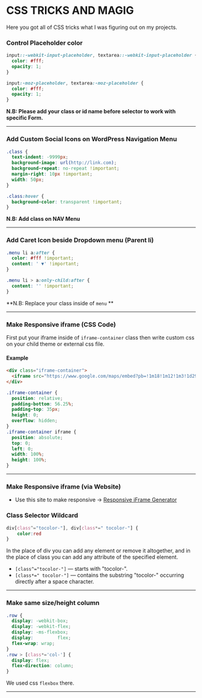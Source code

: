# CSS TRICKS AND MAGIG
Here you got all of CSS tricks what I was figuring out on my projects.

### Control Placeholder color
```css
input::-webkit-input-placeholder, textarea::-webkit-input-placeholder {
  color: #fff;
  opacity: 1;
}

input:-moz-placeholder, textarea:-moz-placeholder {
  color: #fff;
  opacity: 1;
}
```
**N.B: Please add your class or id name before selector to work with specific Form.**

---

### Add Custom Social Icons on WordPress Navigation Menu
```css
.class {
  text-indent: -9999px;
  background-image: url(http://link.com);
  background-repeat: no-repeat !important;
  margin-right: 10px !important;
  width: 50px;
}

.class:hover {
  background-color: transparent !important;
}
```
**N.B: Add class on NAV Menu**

---

### Add Caret Icon beside Dropdown menu (Parent li)
```css
.menu li a:after {
  color: #fff !important;
  content: ' ▼' !important;
}

.menu li > a:only-child:after {
  content: '' !important;
}
```
**N.B: Replace your class inside of `menu` **

---

### Make Responsive iframe (CSS Code)
First put your iframe inside of `iframe-container` class then write custom css on your child theme or external css file.

#### Example
```html
<div class="iframe-container">
  <iframe src="https://www.google.com/maps/embed?pb=!1m18!1m12!1m3!1d29192.452902694364!2d90.49141269583086!3d23.852123360864066!2m3!1f0!2f0!3f0!3m2!1i1024!2i768!4f13.1!3m3!1m2!1s0x3755cbe13e12ca1b%3A0xe440738bb6817d87!2sPurbachal+New+Town!5e0!3m2!1sen!2sbd!4v1485459233926" width="600" height="450" frameborder="0" style="border:0" allowfullscreen></iframe>
</div>
```
```css
.iframe-container {
  position: relative;
  padding-bottom: 56.25%;
  padding-top: 35px;
  height: 0;
  overflow: hidden;
}
.iframe-container iframe {
  position: absolute;
  top: 0;
  left: 0;
  width: 100%;
  height: 100%;
}
```

---

### Make Responsive iframe (via Website)
* Use this site to make responsive -> [Responsive iFrame Generator](http://embedresponsively.com)

### Class Selector Wildcard
```css
div[class^="tocolor-"], div[class*=" tocolor-"] {
    color:red 
}
```
In the place of div you can add any element or remove it altogether, and in the place of class you can add any attribute of the specified element.

* `[class^="tocolor-"]` — starts with "tocolor-".
* `[class*=" tocolor-"]` — contains the substring "tocolor-" occurring directly after a space character.

---

### Make same size/height column
```css
.row {
  display: -webkit-box;
  display: -webkit-flex;
  display: -ms-flexbox;
  display:         flex;
  flex-wrap: wrap;
}
.row > [class*='col-'] {
  display: flex;
  flex-direction: column;
}
```
We used css `flexbox` there.

---
  

